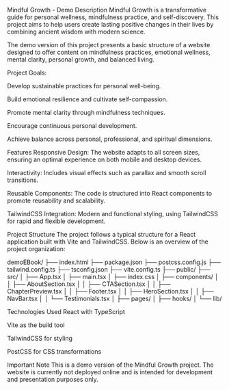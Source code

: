 Mindful Growth - Demo
Description
Mindful Growth is a transformative guide for personal wellness, mindfulness practice, and self-discovery.
This project aims to help users create lasting positive changes in their lives by combining ancient wisdom with modern science.

The demo version of this project presents a basic structure of a website designed to offer content on mindfulness practices, emotional wellness, mental clarity, personal growth, and balanced living.

Project Goals:

Develop sustainable practices for personal well-being.

Build emotional resilience and cultivate self-compassion.

Promote mental clarity through mindfulness techniques.

Encourage continuous personal development.

Achieve balance across personal, professional, and spiritual dimensions.

Features
Responsive Design: The website adapts to all screen sizes, ensuring an optimal experience on both mobile and desktop devices.

Interactivity: Includes visual effects such as parallax and smooth scroll transitions.

Reusable Components: The code is structured into React components to promote reusability and scalability.

TailwindCSS Integration: Modern and functional styling, using TailwindCSS for rapid and flexible development.

Project Structure
The project follows a typical structure for a React application built with Vite and TailwindCSS. Below is an overview of the project organization:

demoEBook/
├── index.html
├── package.json
├── postcss.config.js
├── tailwind.config.ts
├── tsconfig.json
├── vite.config.ts
├── public/
├── src/
│   ├── App.tsx
│   ├── main.tsx
│   ├── index.css
│   ├── components/
│   │   ├── AboutSection.tsx
│   │   ├── CTASection.tsx
│   │   ├── ChapterPreview.tsx
│   │   ├── Footer.tsx
│   │   ├── HeroSection.tsx
│   │   ├── NavBar.tsx
│   │   └── Testimonials.tsx
│   ├── pages/
│   ├── hooks/
│   └── lib/

Technologies Used
React with TypeScript

Vite as the build tool

TailwindCSS for styling

PostCSS for CSS transformations

Important Note
This is a demo version of the Mindful Growth project.
The website is currently not deployed online and is intended for development and presentation purposes only.